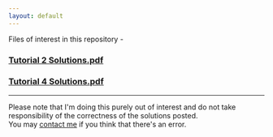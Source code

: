 ```yaml
---
layout: default
---
```

Files of interest in this repository -

### [Tutorial 2 Solutions.pdf](https://github.com/aryamanmaithani/cs-228/blob/master/Tutorial%202%20Solutions.pdf)
### [Tutorial 4 Solutions.pdf](https://github.com/aryamanmaithani/cs-228/blob/master/Tutorial%204%20Solutions.pdf)

---

Please note that I'm doing this purely out of interest and do not take responsibility of the correctness of the solutions posted.  
You may [contact me](mailto:aryamanmaithani@gmail.com) if you think that there's an error.